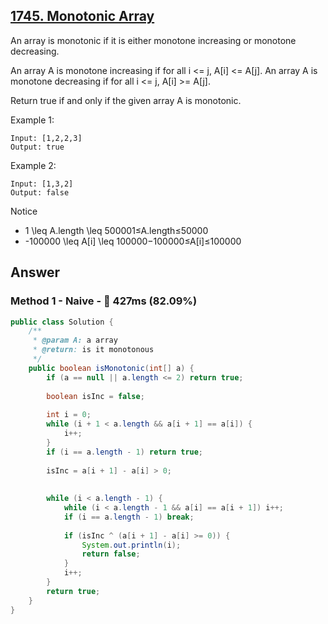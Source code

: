 ## [1745. Monotonic Array](https://www.lintcode.com/problem/monotonic-array/description?_from=ladder&&fromId=130)



An array is monotonic if it is either monotone increasing or monotone decreasing.

An array A is monotone increasing if for all i <= j, A[i] <= A[j]. An array A is monotone decreasing if for all i <= j, A[i] >= A[j].

Return true if and only if the given array A is monotonic.

Example 1:

```
Input: [1,2,2,3]
Output: true
```

Example 2:

```
Input: [1,3,2]
Output: false
```

Notice
- 1 \leq A.length \leq 500001≤A.length≤50000
- -100000 \leq A[i] \leq 100000−100000≤A[i]≤100000

## Answer
### Method 1 - Naive - :rabbit: 427ms (82.09%)

```java
public class Solution {
    /**
     * @param A: a array
     * @return: is it monotonous
     */
    public boolean isMonotonic(int[] a) {
        if (a == null || a.length <= 2) return true;
        
        boolean isInc = false;
        
        int i = 0;
        while (i + 1 < a.length && a[i + 1] == a[i]) {
            i++;
        }
        if (i == a.length - 1) return true;
        
        isInc = a[i + 1] - a[i] > 0;
        
        
        while (i < a.length - 1) {
            while (i < a.length - 1 && a[i] == a[i + 1]) i++;
            if (i == a.length - 1) break;
            
            if (isInc ^ (a[i + 1] - a[i] >= 0)) {
                System.out.println(i);
                return false;
            }
            i++;
        }
        return true;
    }
}
```
